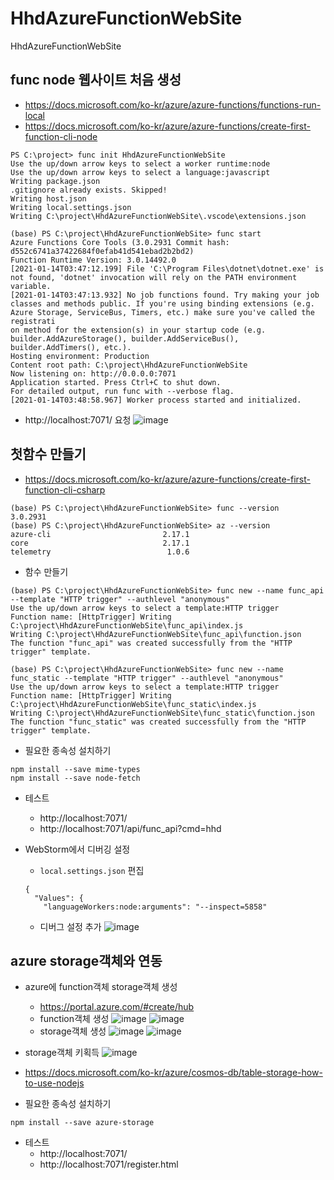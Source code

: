 # HhdAzureFunctionWebSite
HhdAzureFunctionWebSite

## func node 웹사이트 처음 생성

- https://docs.microsoft.com/ko-kr/azure/azure-functions/functions-run-local
- https://docs.microsoft.com/ko-kr/azure/azure-functions/create-first-function-cli-node


```
PS C:\project> func init HhdAzureFunctionWebSite
Use the up/down arrow keys to select a worker runtime:node
Use the up/down arrow keys to select a language:javascript
Writing package.json
.gitignore already exists. Skipped!
Writing host.json
Writing local.settings.json
Writing C:\project\HhdAzureFunctionWebSite\.vscode\extensions.json
```

```
(base) PS C:\project\HhdAzureFunctionWebSite> func start
Azure Functions Core Tools (3.0.2931 Commit hash: d552c6741a37422684f0efab41d541ebad2b2bd2)
Function Runtime Version: 3.0.14492.0
[2021-01-14T03:47:12.199] File 'C:\Program Files\dotnet\dotnet.exe' is not found, 'dotnet' invocation will rely on the PATH environment variable.
[2021-01-14T03:47:13.932] No job functions found. Try making your job classes and methods public. If you're using binding extensions (e.g. Azure Storage, ServiceBus, Timers, etc.) make sure you've called the registrati
on method for the extension(s) in your startup code (e.g. builder.AddAzureStorage(), builder.AddServiceBus(), builder.AddTimers(), etc.).
Hosting environment: Production
Content root path: C:\project\HhdAzureFunctionWebSite
Now listening on: http://0.0.0.0:7071
Application started. Press Ctrl+C to shut down.
For detailed output, run func with --verbose flag.
[2021-01-14T03:48:58.967] Worker process started and initialized.
```

- http://localhost:7071/ 요청
![image](https://user-images.githubusercontent.com/5696570/104542850-a2ed1a00-5667-11eb-9425-8104b1927bf1.png)



## 첫함수 만들기


- https://docs.microsoft.com/ko-kr/azure/azure-functions/create-first-function-cli-csharp


```
(base) PS C:\project\HhdAzureFunctionWebSite> func --version
3.0.2931
(base) PS C:\project\HhdAzureFunctionWebSite> az --version
azure-cli                         2.17.1
core                              2.17.1
telemetry                          1.0.6
```

- 함수 만들기
```
(base) PS C:\project\HhdAzureFunctionWebSite> func new --name func_api --template "HTTP trigger" --authlevel "anonymous"
Use the up/down arrow keys to select a template:HTTP trigger
Function name: [HttpTrigger] Writing C:\project\HhdAzureFunctionWebSite\func_api\index.js
Writing C:\project\HhdAzureFunctionWebSite\func_api\function.json
The function "func_api" was created successfully from the "HTTP trigger" template.

(base) PS C:\project\HhdAzureFunctionWebSite> func new --name func_static --template "HTTP trigger" --authlevel "anonymous"
Use the up/down arrow keys to select a template:HTTP trigger
Function name: [HttpTrigger] Writing C:\project\HhdAzureFunctionWebSite\func_static\index.js
Writing C:\project\HhdAzureFunctionWebSite\func_static\function.json
The function "func_static" was created successfully from the "HTTP trigger" template.
```

- 필요한 종속성 설치하기
```
npm install --save mime-types
npm install --save node-fetch
```

- 테스트
    - http://localhost:7071/
    - http://localhost:7071/api/func_api?cmd=hhd
    
- WebStorm에서 디버깅 설정
    - `local.settings.json` 편집
    ```
    {
      "Values": {
        "languageWorkers:node:arguments": "--inspect=5858"
    ```
    - 디버그 설정 추가
    ![image](https://user-images.githubusercontent.com/5696570/104556574-341dba00-5683-11eb-9383-e4cd6dc2d5a2.png)
    
 
 ## azure storage객체와 연동    
- azure에 function객체 storage객체 생성
    - https://portal.azure.com/#create/hub
    - function객체 생성
    ![image](https://user-images.githubusercontent.com/5696570/104558149-ae4f3e00-5685-11eb-92c9-81a61fa9fd7b.png)
    ![image](https://user-images.githubusercontent.com/5696570/104558434-2158b480-5686-11eb-843f-0e1b8cf08e78.png)
    - storage객체 생성
    ![image](https://user-images.githubusercontent.com/5696570/104558536-4ea56280-5686-11eb-8b82-6247124fed2e.png)
    ![image](https://user-images.githubusercontent.com/5696570/104558734-9cba6600-5686-11eb-9986-3ecbbe5374c1.png)
    
- storage객체 키획득
    ![image](https://user-images.githubusercontent.com/5696570/104559033-210ce900-5687-11eb-8429-b17bef32e3b5.png)

- https://docs.microsoft.com/ko-kr/azure/cosmos-db/table-storage-how-to-use-nodejs

- 필요한 종속성 설치하기
```
npm install --save azure-storage
```

- 테스트
    - http://localhost:7071/
    - http://localhost:7071/register.html